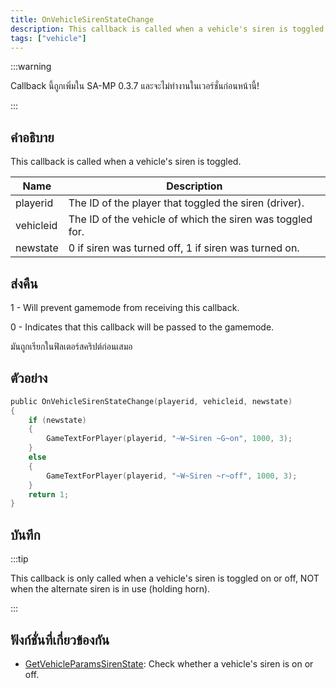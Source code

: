 ```yaml
---
title: OnVehicleSirenStateChange
description: This callback is called when a vehicle's siren is toggled.
tags: ["vehicle"]
---
```


:::warning

Callback นี้ถูกเพิ่มใน SA-MP 0.3.7 และจะไม่ทำงานในเวอร์ชั่นก่อนหน้านี้!

:::

## คำอธิบาย

This callback is called when a vehicle's siren is toggled.

| Name      | Description                                               |
| --------- | --------------------------------------------------------- |
| playerid  | The ID of the player that toggled the siren (driver).     |
| vehicleid | The ID of the vehicle of which the siren was toggled for. |
| newstate  | 0 if siren was turned off, 1 if siren was turned on.      |

## ส่งคืน

1 - Will prevent gamemode from receiving this callback.

0 - Indicates that this callback will be passed to the gamemode.

มันถูกเรียกในฟิลเตอร์สคริปต์ก่อนเสมอ

## ตัวอย่าง

```c
public OnVehicleSirenStateChange(playerid, vehicleid, newstate)
{
    if (newstate)
    {
        GameTextForPlayer(playerid, "~W~Siren ~G~on", 1000, 3);
    }
    else
    {
        GameTextForPlayer(playerid, "~W~Siren ~r~off", 1000, 3);
    }
    return 1;
}
```

## บันทึก

:::tip

This callback is only called when a vehicle's siren is toggled on or off, NOT when the alternate siren is in use (holding horn).

:::

## ฟังก์ชั่นที่เกี่ยวข้องกัน

- [GetVehicleParamsSirenState](../../scripting/functions/GetVehicleParamsSirenState.md): Check whether a vehicle's siren is on or off.
